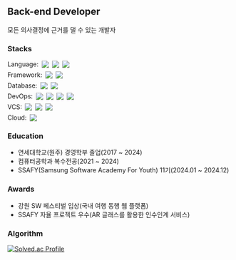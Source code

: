 
##  Back-end Developer
모든 의사결정에 근거를 댈 수 있는 개발자

<style>
  .badge-group {
    display: flex;
    align-items: center;
    gap: 0.5em;
    margin-bottom: 0.5em; 
  }
  .badge-group h3 {
    margin: 0; 
    font-size: 1.2em;
  }
  .badges {
    display: flex;
    gap: 0.5em;
  }
</style>
### Stacks
<div class="badge-container">
  <div class="badge-group">
    Language: 
    <div class="badges">
      <img src="https://img.shields.io/badge/Java-007396?style=flat-square&logo=Java&logoColor=white"/>
      <img src="https://img.shields.io/badge/C-A8B9CC?style=flat-square&logo=C&logoColor=white"/>
      <img src="https://img.shields.io/badge/C%23-239120?style=flat-square&logo=C&logoColor=white"/>
    </div>
  </div>

  <div class="badge-group">
    Framework: 
    <div class="badges">
      <img src="https://img.shields.io/badge/Spring%20MVC-6DB33F?style=flat-square&logo=Spring&logoColor=white"/>
      <img src="https://img.shields.io/badge/Spring%20Webflux-6DB33F?style=flat-square&logo=Spring&logoColor=white"/>
    </div>
  </div>

  <div class="badge-group">
    Database: 
    <div class="badges">
      <img src="https://img.shields.io/badge/MySQL-4479A1?style=flat-square&logo=MySQL&logoColor=white"/>
      <img src="https://img.shields.io/badge/MariaDB-003545?style=flat-square&logo=MariaDB&logoColor=white"/>
    </div>
  </div>

  <div class="badge-group">
    DevOps: 
    <div class="badges">
      <img src="https://img.shields.io/badge/Docker-2496ED?style=flat-square&logo=Docker&logoColor=white"/>
      <img src="https://img.shields.io/badge/Docker%20Compose-2496ED?style=flat-square&logo=Docker&logoColor=white"/>
      <img src="https://img.shields.io/badge/Nginx-009639?style=flat-square&logo=Nginx&logoColor=white"/>
      <img src="https://img.shields.io/badge/Jenkins-D24939?style=flat-square&logo=Jenkins&logoColor=white"/>
    </div>
  </div>

  <div class="badge-group">
    VCS: 
    <div class="badges">
      <img src="https://img.shields.io/badge/Git-F05032?style=flat-square&logo=Git&logoColor=white"/>
      <img src="https://img.shields.io/badge/GitLab-FC6D26?style=flat-square&logo=GitLab&logoColor=white"/>
      <img src="https://img.shields.io/badge/GitHub-181717?style=flat-square&logo=GitHub&logoColor=white"/>
    </div>
  </div>

  <div class="badge-group">
    Cloud: 
    <div class="badges">
      <img src="https://img.shields.io/badge/AWS%20EC2-FF9900?style=flat-square&logo=Amazon%20AWS&logoColor=white"/>
    </div>
  </div>
</div>


### Education
- 연세대학교(원주) 경영학부 졸업(2017 ~ 2024)
- 컴퓨터공학과 복수전공(2021 ~ 2024)
- SSAFY(Samsung Software Academy For Youth) 11기(2024.01 ~ 2024.12)
### Awards
- 강원 SW 페스티벌 입상(국내 여행 동행 웹 플랫폼)  
- SSAFY 자율 프로젝트 우수(AR 글래스를 활용한 인수인계 서비스)

### Algorithm
[![Solved.ac Profile](http://mazassumnida.wtf/api/v2/generate_badge?boj=coco9797)](https://solved.ac/coco9797/)


